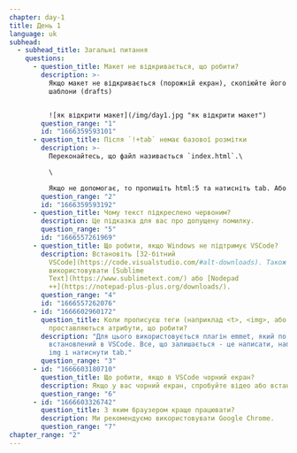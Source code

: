 ```yaml
---
chapter: day-1
title: День 1
language: uk
subhead:
  - subhead_title: Загальні питання
    questions:
      - question_title: Макет не відкривається, що робити?
        description: >-
          Якщо макет не відкривається (порожній екран), скопіюйте його собі в
          шаблони (drafts)


          ![як відкрити макет](/img/day1.jpg "як відкрити макет")
        question_range: "1"
        id: "1666359593101"
      - question_title: П﻿ісля `!+tab` немає базової розмітки
        description: >-
          Переконайтесь, що файл називається `index.html`.\

          \

          Якщо не допомогає, то пропишіть html:5 та натисніть tab. Або пропишіть просто html і з випадаючого списку оберіть html:5 (у редакторі коду у файлі `index.html).`
        question_range: "2"
        id: "1666359593192"
      - question_title: Ч﻿ому текст підкреслено червоним?
        description: Це підказка для вас про допущену помилку.
        question_range: "5"
        id: "1666557261969"
      - question_title: Щ﻿о робити, якщо Windows не підтримує VSCode?
        description: Встановіть [32-бітний
          VSCode](https://code.visualstudio.com/#alt-downloads). Також можна
          використовувати [Sublime
          Text](https://www.sublimetext.com/) або [Nodepad
          ++](https://notepad-plus-plus.org/downloads/).
        question_range: "4"
        id: "1666557262076"
      - id: "1666602960172"
        question_title: Коли прописуєш теги (наприклад <﻿t>, <img>, або <link>) не
          проставляються атрибути, що робити?
        description: "Для цього використовується плагін emmet, який по дефолту вже
          встановлений в VSCode. Все, що залишається - це написати, наприклад:
          img і натиснути tab."
        question_range: "3"
      - id: "1666603180710"
        question_title: Щ﻿о робити, якщо в VSCode чорний екран?
        description: Якщо у вас чорний екран, спробуйте відео або встановіть sublime.
        question_range: "6"
      - id: "1666603326742"
        question_title: З﻿ яким браузером краще працювати?
        description: Ми рекомендуємо використовувати Google Chrome.
        question_range: "7"
chapter_range: "2"
---
```

